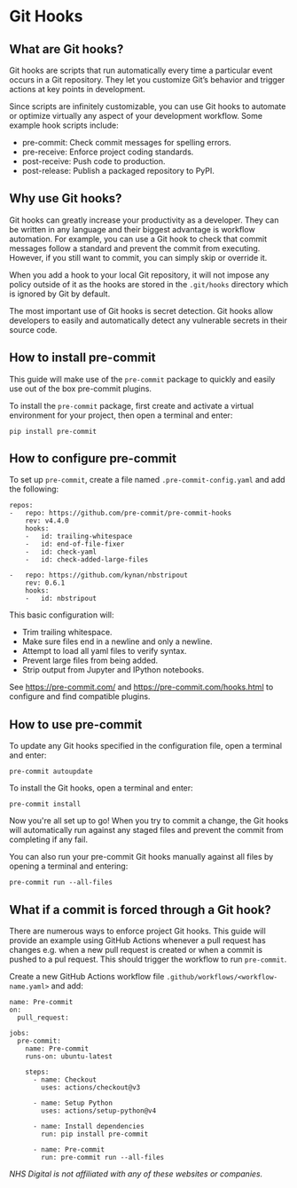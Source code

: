 # Git Hooks

## What are Git hooks?

Git hooks are scripts that run automatically every time a particular event occurs in a Git repository. They let you customize Git’s behavior and trigger actions at key points in development.

Since scripts are infinitely customizable, you can use Git hooks to automate or optimize virtually any aspect of your development workflow. Some example hook scripts include:

- pre-commit: Check commit messages for spelling errors.
- pre-receive: Enforce project coding standards.
- post-receive: Push code to production.
- post-release: Publish a packaged repository to PyPI.

## Why use Git hooks?

Git hooks can greatly increase your productivity as a developer. They can be written in any language and their biggest advantage is workflow automation. For example, you can use a Git hook to check that commit messages follow a standard and prevent the commit from executing. However, if you still want to commit, you can simply skip or override it.

When you add a hook to your local Git repository, it will not impose any policy outside of it as the hooks are stored in the `.git/hooks` directory which is ignored by Git by default.

The most important use of Git hooks is secret detection. Git hooks allow developers to easily and automatically detect any vulnerable secrets in their source code.

## How to install pre-commit

This guide will make use of the `pre-commit` package to quickly and easily use out of the box pre-commit plugins.

To install the `pre-commit` package, first create and activate a virtual environment for your project, then open a terminal and enter:

```
pip install pre-commit
```

## How to configure pre-commit

To set up `pre-commit`, create a file named `.pre-commit-config.yaml` and add the following:

```
repos:
-   repo: https://github.com/pre-commit/pre-commit-hooks
    rev: v4.4.0
    hooks:
    -   id: trailing-whitespace
    -   id: end-of-file-fixer
    -   id: check-yaml
    -   id: check-added-large-files

-   repo: https://github.com/kynan/nbstripout
    rev: 0.6.1
    hooks:
    -   id: nbstripout
```

This basic configuration will:

- Trim trailing whitespace.
- Make sure files end in a newline and only a newline.
- Attempt to load all yaml files to verify syntax.
- Prevent large files from being added.
- Strip output from Jupyter and IPython notebooks.

See https://pre-commit.com/ and https://pre-commit.com/hooks.html to configure and find compatible plugins.

## How to use pre-commit

To update any Git hooks specified in the configuration file, open a terminal and enter:

```
pre-commit autoupdate
```

To install the Git hooks, open a terminal and enter:

```
pre-commit install
```

Now you're all set up to go! When you try to commit a change, the Git hooks will automatically run against any staged files and prevent the commit from completing if any fail.

You can also run your pre-commit Git hooks manually against all files by opening a terminal and entering:

```
pre-commit run --all-files
```

## What if a commit is forced through a Git hook?

There are numerous ways to enforce project Git hooks. This guide will provide an example using GitHub Actions whenever a pull request has changes e.g. when a new pull request is created or when a commit is pushed to a pul request. This should trigger the workflow to run `pre-commit`.

Create a new GitHub Actions workflow file `.github/workflows/<workflow-name.yaml>` and add:

```
name: Pre-commit
on:
  pull_request:

jobs:
  pre-commit:
    name: Pre-commit
    runs-on: ubuntu-latest

    steps:
      - name: Checkout
        uses: actions/checkout@v3

      - name: Setup Python
        uses: actions/setup-python@v4

      - name: Install dependencies
        run: pip install pre-commit

      - name: Pre-commit
        run: pre-commit run --all-files
```

*NHS Digital is not affiliated with any of these websites or companies.*
